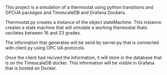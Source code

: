 This project is a simulation of a thermostat using python transitions and OPCUA packages and TimescaleDB and Grafana Dockers.

Thermostat.py creates a instance of the object stateMachine. This instance creates a state machine that will simulate a working thermostat thats oscilates between 16 and 23 grades.

The information that generates will be send by server.py that is connected with client.py using OPC UA protocols.

Once the client had recived the information, it will store in the database that is on the TimescaleDB docker. This information will be visible in Grafana that is hosted on Docker.